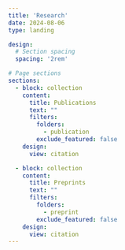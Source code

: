 ```yaml
---
title: 'Research'
date: 2024-08-06
type: landing

design:
  # Section spacing
  spacing: '2rem'

# Page sections
sections:
  - block: collection
    content:
      title: Publications
      text: ""
      filters:
        folders:
          - publication
        exclude_featured: false
    design:
      view: citation

  - block: collection
    content:
      title: Preprints
      text: ""
      filters:
        folders:
          - preprint
        exclude_featured: false
    design:
      view: citation  
---
```

